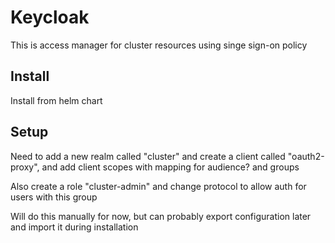 # Keycloak

This is access manager for cluster resources using singe sign-on policy

## Install

Install from helm chart

## Setup

Need to add a new realm called "cluster" and create a client called "oauth2-proxy", and add client scopes with mapping for audience? and groups

Also create a role "cluster-admin" and change protocol to allow auth for users with this group

Will do this manually for now, but can probably export configuration later and import it during installation